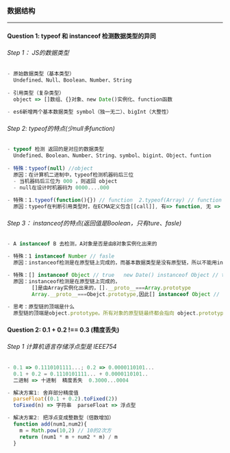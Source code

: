 ### 数据结构

---

#### Question 1: typeof 和 instanceof 检测数据类型的异同

###### Step 1： JS的数据类型

```js
- 原始数据类型（基本类型）
  Undefined、Null、Boolean、Number、String
  
- 引用类型（复杂类型）
  object => []数组、{}对象、new Date()实例化、function函数
  
- es6新增两个基本数据类型 symbol（独一无二）、bigInt（大整性）
```

###### Step 2:  typeof的特点(少null多function)

```js
- typeof 检测 返回的是对应的数据类型
  Undefined、Boolean、Number、String、symbol、bigint、Object、funtion
  
- 特殊：typeof(null) //object
  原因：在计算机二进制中，typeof检测机器码后三位
  - 当机器码后三位为 000 ，则返回 object
  - null在设计时机器码为 0000....000
  
- 特殊：1.typeof(function(){}) // function  2.typeof(Array) // function 
  原因：typeof在判断引用类型时，在ECMA定义包含[[call]], 有=> function, 无 => object
```

###### Step 3： instanceof的特点(返回值是Boolean，只有ture、fasle)

```js
- A instanceof B 去检测，A对象是否是由B对象实例化出来的

- 特殊：1 instanceof Number // fasle
  原因：instanceof检测是在原型链上完成的，而基本数据类型是没有原型链，所以不能用instanceof去检测基本数据类型

- 特殊：[] instanceof Object // true   new Date() instanceof Object // true
  原因：instanceof检测是在原型链上完成的，
        []是由Array实例化出来的，[].__proto__===Array.prototype
        Array.__proto__===Obejct.prototype,因此[] instanceof Object // true
        
- 思考：原型链的顶端是什么
  原型链的顶端是object.prototype。所有对象的原型链最终都会指向 object.prototype
```

#### Question 2: 0.1 + 0.2 !== 0.3 (精度丢失)
###### Step 1 计算机语言存储浮点型是 IEEE754

```js
- 0.1 => 0.1110101111...; 0.2 => 0.0000110101...
  0.1 + 0.2 = 0.1110101111... + 0.0000110101..
  二进制 => 十进制  精度丢失  0.3000...0004

- 解决方案1: 舍弃部分精度值
  parseFloat((0.1 + 0.2).toFixed(2))
  toFixed(n) => 字符串  parseFloat => 浮点型

- 解决方案2: 把浮点变成整数型（倍数增加）
  function add(num1,num2){
    m = Math.pow(10,2) // 10的2次方
    return (num1 * m + num2 * m) / m
  }
```